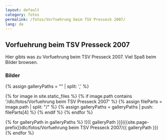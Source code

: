 ```yaml
---
layout: default
category: fotos
permalink: /fotos/Vorfuehrung beim TSV Presseck 2007/
lang: de
---
```


## Vorfuehrung beim TSV Presseck 2007

Hier gibts was zu Vorfuehrung beim TSV Presseck 2007. Viel Spaß beim Bilder browsen.

### Bilder
{% assign galleryPaths = "" | split: ',' %}

{% for image in site.static_files %}
{% if image.path contains '/dlc/fotos/Vorfuehrung beim TSV Presseck 2007' %}
        {% assign fileParts = image.path | split: "/" %}
        {% assign galleryPaths = galleryPaths | push: fileParts[4] %}
{% endif %}
{% endfor %}

{% for galleryPath in galleryPaths %}
![{{ galleryPath }}]({{site.page-prefix}}dlc/fotos/Vorfuehrung beim TSV Presseck 2007/{{ galleryPath }})
{% endfor %}
